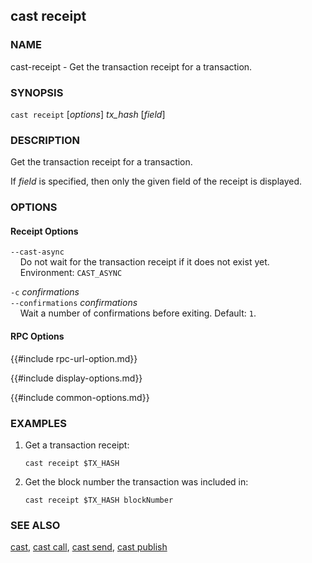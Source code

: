 ## cast receipt

### NAME

cast-receipt - Get the transaction receipt for a transaction.

### SYNOPSIS

``cast receipt`` [*options*] *tx_hash* [*field*]

### DESCRIPTION

Get the transaction receipt for a transaction.

If *field* is specified, then only the given field of the receipt is displayed.

### OPTIONS

#### Receipt Options

`--cast-async`  
&nbsp;&nbsp;&nbsp;&nbsp;Do not wait for the transaction receipt if it does not exist yet.  
&nbsp;&nbsp;&nbsp;&nbsp;Environment: `CAST_ASYNC`

`-c` *confirmations*  
`--confirmations` *confirmations*  
&nbsp;&nbsp;&nbsp;&nbsp;Wait a number of confirmations before exiting. Default: `1`.

#### RPC Options

{{#include rpc-url-option.md}}

{{#include display-options.md}}

{{#include common-options.md}}

### EXAMPLES

1. Get a transaction receipt:

       cast receipt $TX_HASH

2. Get the block number the transaction was included in:

       cast receipt $TX_HASH blockNumber

### SEE ALSO

[cast](./cast.md), [cast call](./cast-call.md), [cast send](./cast-send.md), [cast publish](./cast-publish.md)
